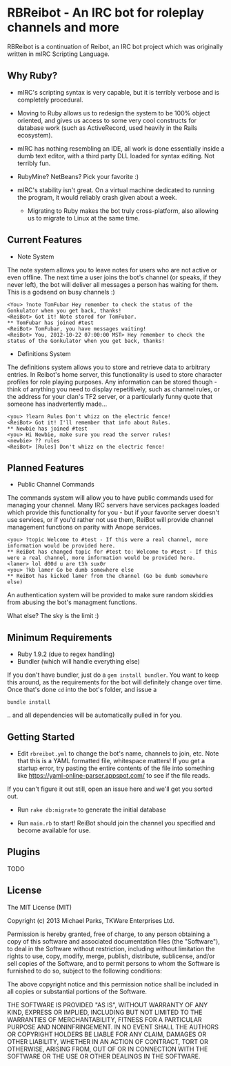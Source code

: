 RBReibot - An IRC bot for roleplay channels and more
====================================================

RBReibot is a continuation of Reibot, an IRC bot project which was originally written in mIRC Scripting Language.

Why Ruby?
---------

* mIRC's scripting syntax is very capable, but it is terribly verbose and is completely procedural.
  
 * Moving to Ruby allows us to redesign the system to be 100% object oriented, and gives us access to some very cool constructs for database work (such as ActiveRecord, used heavily in the Rails ecosystem).



* mIRC has nothing resembling an IDE, all work is done essentially inside a dumb text editor, with a third party DLL loaded for syntax editing. Not terribly fun.

 * RubyMine? NetBeans? Pick your favorite :)



* mIRC's stability isn't great. On a virtual machine dedicated to running the program, it would reliably crash given about a week.

  * Migrating to Ruby makes the bot truly cross-platform, also allowing us to migrate to Linux at the same time.


Current Features
----------------

* Note System

The note system allows you to leave notes for users who are not active or even offline. The next time a user joins the bot's channel (or speaks, if they never left), the bot will deliver all messages a person has waiting for them. This is a godsend on busy channels :)


    <You> ?note TomFubar Hey remember to check the status of the Gonkulator when you get back, thanks!
    <ReiBot> Got it! Note stored for TomFubar.
    ** TomFubar has joined #test
    <ReiBot> TomFubar, you have messages waiting!
    <ReiBot> You, 2012-10-22 07:00:00 MST> Hey remember to check the status of the Gonkulator when you get back, thanks!


* Definitions System

The definitions system allows you to store and retrieve data to arbitrary entries. In Reibot's home server, this functionality is used to store character profiles for role playing purposes. Any information can be stored though - think of anything you need to display repetitively, such as channel rules, or the address for your clan's TF2 server, or a particularly funny quote that someone has inadvertently made...

    <you> ?learn Rules Don't whizz on the electric fence!
    <ReiBot> Got it! I'll remember that info about Rules.
    ** Newbie has joined #test
    <you> Hi Newbie, make sure you read the server rules!
    <newbie> ?? rules
    <ReiBot> [Rules] Don't whizz on the electric fence!

Planned Features
-----------------
* Public Channel Commands

The commands system will allow you to have public commands used for managing your channel. Many IRC servers have services packages loaded which provide this functionality for you - but if your favorite server doesn't use services, or if you'd rather not use them, ReiBot will provide channel management functions on parity with Anope services.

    <you> ?topic Welcome to #test - If this were a real channel, more information would be provided here.
    ** ReiBot has changed topic for #test to: Welcome to #test - If this were a real channel, more information would be provided here.
    <lamer> lol d00d u are t3h sux0r
    <you> ?kb lamer Go be dumb somewhere else
    ** ReiBot has kicked lamer from the channel (Go be dumb somewhere else)

An authentication system will be provided to make sure random skiddies from abusing the bot's managment functions.

What else? The sky is the limit :)

Minimum Requirements
------------

* Ruby 1.9.2 (due to regex handling)
* Bundler (which will handle everything else)

If you don't have bundler, just do a `gem install bundler`. You want to keep this around, as the requirements
for the bot will definitely change over time. Once that's done  `cd` into the bot's folder, and issue a

`bundle install`

.. and all dependencies will be automatically pulled in for you.

Getting Started
---------------

* Edit `rbreibot.yml` to change the bot's name, channels to join, etc. Note that this is a YAML formatted file, whitespace matters! If you get a startup error, try pasting the entire contents of the file into something like https://yaml-online-parser.appspot.com/ to see if the file reads.

If you can't figure it out still, open an issue here and we'll get you sorted out.

* Run `rake db:migrate` to generate the initial database

* Run `main.rb` to start! ReiBot should join the channel you specified and become available for use.


Plugins
-------

TODO


License
-------

The MIT License (MIT)

Copyright (c) 2013 Michael Parks, TKWare Enterprises Ltd.

Permission is hereby granted, free of charge, to any person obtaining a copy
of this software and associated documentation files (the "Software"), to deal
in the Software without restriction, including without limitation the rights
to use, copy, modify, merge, publish, distribute, sublicense, and/or sell
copies of the Software, and to permit persons to whom the Software is
furnished to do so, subject to the following conditions:

The above copyright notice and this permission notice shall be included in
all copies or substantial portions of the Software.

THE SOFTWARE IS PROVIDED "AS IS", WITHOUT WARRANTY OF ANY KIND, EXPRESS OR
IMPLIED, INCLUDING BUT NOT LIMITED TO THE WARRANTIES OF MERCHANTABILITY,
FITNESS FOR A PARTICULAR PURPOSE AND NONINFRINGEMENT. IN NO EVENT SHALL THE
AUTHORS OR COPYRIGHT HOLDERS BE LIABLE FOR ANY CLAIM, DAMAGES OR OTHER
LIABILITY, WHETHER IN AN ACTION OF CONTRACT, TORT OR OTHERWISE, ARISING FROM,
OUT OF OR IN CONNECTION WITH THE SOFTWARE OR THE USE OR OTHER DEALINGS IN
THE SOFTWARE.
